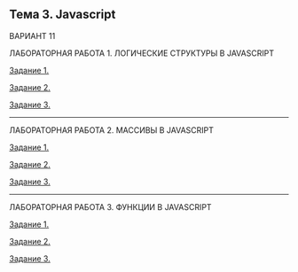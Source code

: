 Тема 3. Javascript
------------------------------------
ВАРИАНТ 11

ЛАБОРАТОРНАЯ РАБОТА 1. ЛОГИЧЕСКИЕ СТРУКТУРЫ В JAVASCRIPT

[Задание 1.](https://github.com/Prishletsova/WEB/blob/main/lab1_1.js)

[Задание 2.](https://github.com/Prishletsova/WEB/blob/main/lab1_2.js)

[Задание 3.](https://github.com/Prishletsova/WEB/blob/main/lab1_3.js)

------------------------------------

ЛАБОРАТОРНАЯ РАБОТА 2. МАССИВЫ В JAVASCRIPT

[Задание 1.]()

[Задание 2.]()

[Задание 3.]()

------------------------------------

ЛАБОРАТОРНАЯ РАБОТА 3. ФУНКЦИИ В JAVASCRIPT

[Задание 1.]()

[Задание 2.]()

[Задание 3.]()


